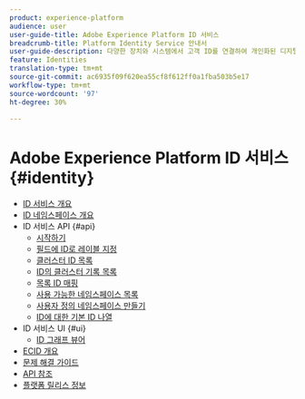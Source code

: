 ```yaml
---
product: experience-platform
audience: user
user-guide-title: Adobe Experience Platform ID 서비스
breadcrumb-title: Platform Identity Service 안내서
user-guide-description: 다양한 장치와 시스템에서 고객 ID를 연결하여 개인화된 디지털 경험을 전달할 수 있습니다.
feature: Identities
translation-type: tm+mt
source-git-commit: ac6935f09f620ea55cf8f612ff0a1fba503b5e17
workflow-type: tm+mt
source-wordcount: '97'
ht-degree: 30%

---
```



# Adobe Experience Platform ID 서비스 {#identity}

- [ID 서비스 개요](home.md)
- [ID 네임스페이스 개요](namespaces.md)
- ID 서비스 API {#api}
   - [시작하기](api/getting-started.md)
   - [필드에 ID로 레이블 지정](api/label-identities.md)
   - [클러스터 ID 목록](api/list-cluster-identites.md)
   - [ID의 클러스터 기록 목록](api/list-cluster-history.md)
   - [목록 ID 매핑](api/list-identity-mappings.md)
   - [사용 가능한 네임스페이스 목록](api/list-namespaces.md)
   - [사용자 정의 네임스페이스 만들기](api/create-custom-namespace.md)
   - [ID에 대한 기본 ID 나열](api/list-native-id.md)
- ID 서비스 UI {#ui}
   - [ID 그래프 뷰어](ui/identity-graph-viewer.md)
- [ECID 개요](ecid.md)
- [문제 해결 가이드](troubleshooting-guide.md)
- [API 참조](https://www.adobe.io/apis/experienceplatform/home/api-reference.html#!acpdr/swagger-specs/id-service-api.yaml)
- [플랫폼 릴리스 정보](https://www.adobe.com/go/platform-release-notes-en)